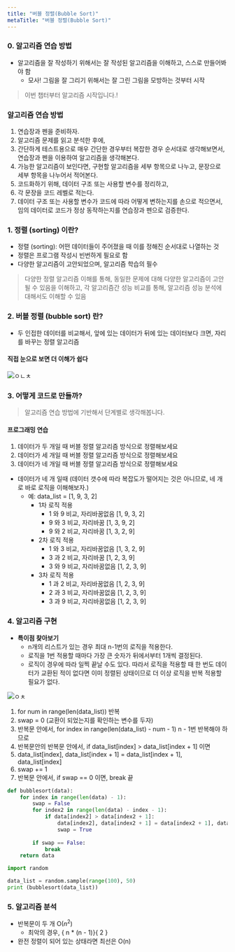 ```yaml
---
title: "버블 정렬(Bubble Sort)"
metaTitle: "버블 정렬(Bubble Sort)"
---
```


### 0. 알고리즘 연습 방법
* 알고리즘을 잘 작성하기 위해서는 잘 작성된 알고리즘을 이해하고, 스스로 만들어봐야 함
  - 모사! 그림을 잘 그리기 위해서는 잘 그린 그림을 모방하는 것부터 시작

> 이번 챕터부터 알고리즘 시작입니다.!

### 알고리즘 연습 방법

1. 연습장과 펜을 준비하자.
2. 알고리즘 문제를 읽고 분석한 후에,
3. 간단하게 테스트용으로 매우 간단한 경우부터 복잡한 경우 순서대로 생각해보면서, 연습장과 펜을 이용하여 알고리즘을 생각해본다.
4. 가능한 알고리즘이 보인다면, 구현할 알고리즘을 세부 항목으로 나누고, 문장으로 세부 항목을 나누어서 적어본다.
5. 코드화하기 위해, 데이터 구조 또는 사용할 변수를 정리하고,
6. 각 문장을 코드 레벨로 적는다.
7. 데이터 구조 또는 사용할 변수가 코드에 따라 어떻게 변하는지를 손으로 적으면서, 임의 데이터로 코드가 정상 동작하는지를 연습장과 펜으로 검증한다.

### 1. 정렬 (sorting) 이란?
- 정렬 (sorting): 어떤 데이터들이 주어졌을 때 이를 정해진 순서대로 나열하는 것
- 정렬은 프로그램 작성시 빈번하게 필요로 함
- 다양한 알고리즘이 고안되었으며, 알고리즘 학습의 필수

> 다양한 정렬 알고리즘 이해를 통해, 동일한 문제에 대해 다양한 알고리즘이 고안될 수 있음을 이해하고,
> 각 알고리즘간 성능 비교를 통해, 알고리즘 성능 분석에 대해서도 이해할 수 있음

### 2. 버블 정렬 (bubble sort) 란?
* 두 인접한 데이터를 비교해서, 앞에 있는 데이터가 뒤에 있는 데이터보다 크면, 자리를 바꾸는 정렬 알고리즘

#### 직접 눈으로 보면 더 이해가 쉽다

![ㅇㄴㅊ](https://upload.wikimedia.org/wikipedia/commons/c/c8/Bubble-sort-example-300px.gif)

### 3. 어떻게 코드로 만들까?

> 알고리즘 연습 방법에 기반해서 단계별로 생각해봅니다.

#### 프로그래밍 연습

1. 데이터가 두 개일 때 버블 정렬 알고리즘 방식으로 정렬해보세요
2. 데이터가 세 개일 때 버블 정렬 알고리즘 방식으로 정렬해보세요
3. 데이터가 네 개일 때 버블 정렬 알고리즘 방식으로 정렬해보세요

* 데이터가 네 개 일때 (데이터 갯수에 따라 복잡도가 떨어지는 것은 아니므로, 네 개로 바로 로직을 이해해보자.)
  - 예: data_list = [1, 9, 3, 2]
    - 1차 로직 적용
      - 1 와 9 비교, 자리바꿈없음 [1, 9, 3, 2]
      - 9 와 3 비교, 자리바꿈 [1, 3, 9, 2]
      - 9 와 2 비교, 자리바꿈 [1, 3, 2, 9]
    - 2차 로직 적용
      - 1 와 3 비교, 자리바꿈없음 [1, 3, 2, 9]
      - 3 과 2 비교, 자리바꿈 [1, 2, 3, 9]
      - 3 와 9 비교, 자리바꿈없음 [1, 2, 3, 9]
    - 3차 로직 적용
      - 1 과 2 비교, 자리바꿈없음 [1, 2, 3, 9]
      - 2 과 3 비교, 자리바꿈없음 [1, 2, 3, 9]
      - 3 과 9 비교, 자리바꿈없음 [1, 2, 3, 9]

### 4. 알고리즘 구현
* **특이점 찾아보기**
  - n개의 리스트가 있는 경우 최대 n-1번의 로직을 적용한다.
  - 로직을 1번 적용할 때마다 가장 큰 숫자가 뒤에서부터 1개씩 결정된다.
  - 로직이 경우에 따라 일찍 끝날 수도 있다. 따라서 로직을 적용할 때 한 번도 데이터가 교환된 적이 없다면 이미 정렬된 상태이므로 더 이상 로직을 반복 적용할 필요가 없다.

![ㅇㅊ](https://www.fun-coding.org/00_Images/bubblealgo.png)

1. for num in range(len(data_list)) 반복
2. swap = 0 (교환이 되었는지를 확인하는 변수를 두자)
2. 반복문 안에서, for index in range(len(data_list) - num - 1) n - 1번 반복해야 하므로
3. 반복문안의 반복문 안에서, if data_list[index] > data_list[index + 1] 이면
4. data_list[index], data_list[index + 1] = data_list[index + 1], data_list[index]
5. swap += 1
6. 반복문 안에서, if swap == 0 이면, break 끝

```py
def bubblesort(data):
    for index in range(len(data) - 1):
        swap = False
        for index2 in range(len(data) - index - 1):
            if data[index2] > data[index2 + 1]:
                data[index2], data[index2 + 1] = data[index2 + 1], data[index2]
                swap = True
        
        if swap == False:
            break
    return data

import random

data_list = random.sample(range(100), 50)
print (bubblesort(data_list))
```

### 5. 알고리즘 분석
* 반복문이 두 개 O($n^2$)
  - 최악의 경우, { n * (n - 1)}{ 2 }
* 완전 정렬이 되어 있는 상태라면 최선은 O(n)